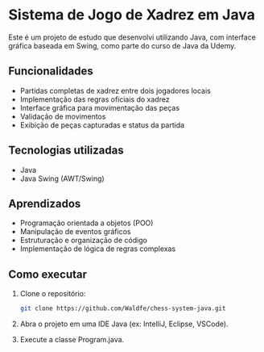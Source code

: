 # Sistema de Jogo de Xadrez em Java

Este é um projeto de estudo que desenvolvi utilizando Java, com interface gráfica baseada em Swing, como parte do curso de Java da Udemy.

## Funcionalidades
- Partidas completas de xadrez entre dois jogadores locais
- Implementação das regras oficiais do xadrez
- Interface gráfica para movimentação das peças
- Validação de movimentos
- Exibição de peças capturadas e status da partida

## Tecnologias utilizadas
- Java
- Java Swing (AWT/Swing)

## Aprendizados
- Programação orientada a objetos (POO)
- Manipulação de eventos gráficos
- Estruturação e organização de código
- Implementação de lógica de regras complexas

## Como executar
1. Clone o repositório:
   ```bash
   git clone https://github.com/Waldfe/chess-system-java.git
   
2. Abra o projeto em uma IDE Java (ex: IntelliJ, Eclipse, VSCode).

3. Execute a classe Program.java. 
